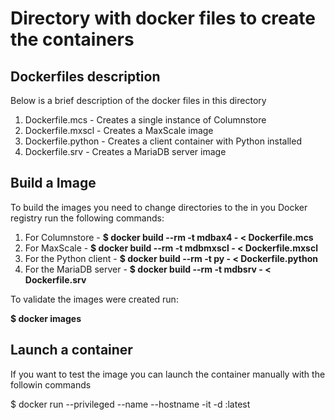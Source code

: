 # Directory with docker files to create the containers

## Dockerfiles description

Below is a brief description of the docker files in this directory

1. Dockerfile.mcs	- Creates a single instance of Columnstore
2. Dockerfile.mxscl	- Creates a MaxScale image
3. Dockerfile.python - Creates a client container with Python installed
4. Dockerfile.srv	- Creates a MariaDB server image

## Build a Image

To build the images you need to change directories to the in you Docker registry run the following commands: 

1. For Columnstore - __$ docker build --rm -t mdbax4 - < Dockerfile.mcs__
2. For MaxScale - __$ docker build --rm -t mdbmxscl - < Dockerfile.mxscl__	
3. For the Python client - __$ docker build --rm -t py - < Dockerfile.python__
4. For the MariaDB server - __$ docker build --rm -t mdbsrv - < Dockerfile.srv__

To validate the images were created run:

__$ docker images__

## Launch a container

If you want to test the image you can launch the container manually with the followin commands

$ docker run --privileged --name <container name> --hostname <container name>  -it -d <image name above>:latest

